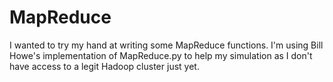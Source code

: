 MapReduce
=========
I wanted to try my hand at writing some MapReduce functions.  I'm using Bill Howe's implementation of MapReduce.py to help my simulation as I don't have access to a legit Hadoop cluster just yet.
